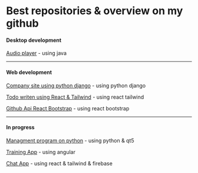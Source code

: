 # Best repositories & overview on my github

#### Desktop development
[Audio player](https://github.com/AlikReznik/Audio-player) - using java

------------

#### Web development
[Company site using python django](https://github.com/AlikReznik/Company-site-python-django "Company site using python django") - using python django

[Todo writen using React & Tailwind](https://github.com/AlikReznik/Todo-React-Tailwind "Todo writen using React & Tailwind") - using react tailwind

[Github Api React Bootstrap](https://github.com/AlikReznik/github-api-react-bootstrap) - using react bootstrap

------------

#### In progress
[Managment program on python](https://github.com/AlikReznik/My-company) - using python & qt5

[Training App](https://github.com/AlikReznik/TrainingApp) - using angular

[Chat App](https://github.com/AlikReznik/react-tailwind-app) - using react & tailwind & firebase
